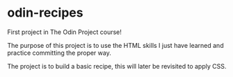 # odin-recipes
First project in The Odin Project course!

The purpose of this project is to use the HTML skills I just have learned and practice committing the proper way. 

The project is to build a basic recipe, this will later be revisited to apply CSS.